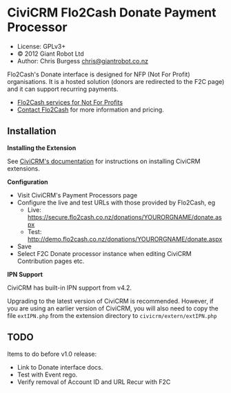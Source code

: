 CiviCRM Flo2Cash Donate Payment Processor
=========================================

* License: GPLv3+
* &copy; 2012 Giant Robot Ltd
* Author: Chris Burgess <chris@giantrobot.co.nz>

Flo2Cash's Donate interface is designed for NFP (Not For Profit) organisations.
It is a hosted solution (donors are redirected to the F2C page) and it can
support recurring payments.

* [Flo2Cash services for Not For Profits](http://www.flo2cash.co.nz/notforprofit.php)
* [Contact Flo2Cash](http://www.flo2cash.co.nz/contact.php) for more information and pricing.

Installation
------------

**Installing the Extension**

See [CiviCRM's documentation](http://wiki.civicrm.org/confluence/display/CRMDOC/Extensions)
for instructions on installing CiviCRM extensions.

**Configuration**

* Visit CiviCRM's Payment Processors page
* Configure the live and test URLs with those provided by Flo2Cash, eg
  * Live: https://secure.flo2cash.co.nz/donations/YOURORGNAME/donate.aspx
  * Test: http://demo.flo2cash.co.nz/donations/YOURORGNAME/donate.aspx
* Save
* Select F2C Donate processor instance when editing CiviCRM Contribution pages etc.

**IPN Support**

CiviCRM has built-in IPN support from v4.2.

Upgrading to the latest version of CiviCRM is recommended. However, if you are
using an earlier version of CiviCRM, you will also need to copy the file
`extIPN.php` from the extension directory to `civicrm/extern/extIPN.php`

TODO
----

Items to do before v1.0 release:

* Link to Donate interface docs.
* Test with Event rego.
* Verify removal of Account ID and URL Recur with F2C

